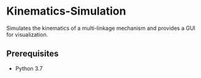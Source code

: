 # Kinematics-Simulation
Simulates the kinematics of a multi-linkage mechanism and provides a GUI for visualization.

## Prerequisites
* Python 3.7

